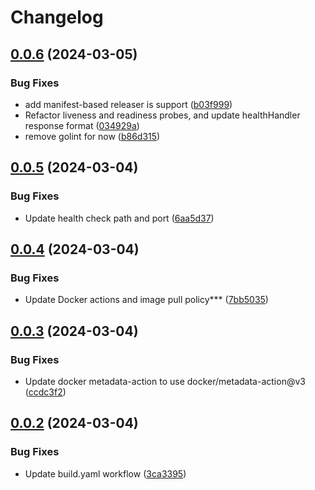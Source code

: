 # Changelog

## [0.0.6](https://github.com/aimarjs/t-challenge/compare/v0.0.5...v0.0.6) (2024-03-05)


### Bug Fixes

* add manifest-based releaser is support ([b03f999](https://github.com/aimarjs/t-challenge/commit/b03f999a4b25b2165124b63cb43d9ae02dfe204f))
* Refactor liveness and readiness probes, and update healthHandler response format ([034929a](https://github.com/aimarjs/t-challenge/commit/034929a93729ba643c61fd0b54d7be45a80fa6f1))
* remove golint for now ([b86d315](https://github.com/aimarjs/t-challenge/commit/b86d315155a035245b5199fe0cef0691b3ab895e))

## [0.0.5](https://github.com/aimarjs/t-challenge/compare/v0.0.4...v0.0.5) (2024-03-04)


### Bug Fixes

* Update health check path and port ([6aa5d37](https://github.com/aimarjs/t-challenge/commit/6aa5d37fc0d1da95139d71d0b426180115fbb0cc))

## [0.0.4](https://github.com/aimarjs/t-challenge/compare/v0.0.3...v0.0.4) (2024-03-04)


### Bug Fixes

* Update Docker actions and image pull policy*** ([7bb5035](https://github.com/aimarjs/t-challenge/commit/7bb5035a72b09208bd7686d6dbf3391fea24a20c))

## [0.0.3](https://github.com/aimarjs/t-challenge/compare/v0.0.2...v0.0.3) (2024-03-04)


### Bug Fixes

* Update docker metadata-action to use docker/metadata-action@v3 ([ccdc3f2](https://github.com/aimarjs/t-challenge/commit/ccdc3f22beea9e764c19c0391b76d575698ee8d4))

## [0.0.2](https://github.com/aimarjs/t-challenge/compare/v0.0.1...v0.0.2) (2024-03-04)


### Bug Fixes

* Update build.yaml workflow ([3ca3395](https://github.com/aimarjs/t-challenge/commit/3ca33955fb185480c70bbc9818ce25e3e5356c0e))

